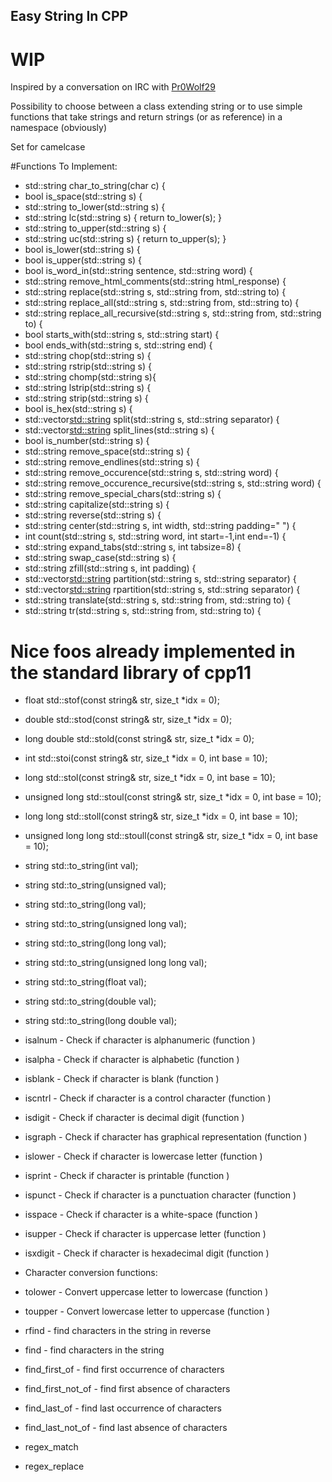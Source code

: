 Easy String In CPP
-------------------


# WIP #


Inspired by a conversation on IRC with [Pr0Wolf29](https://github.com/Pr0Wolf29/)


Possibility to choose between a class extending string or to use simple
functions that take strings and return strings (or as reference) in a namespace (obviously)

Set for camelcase


#Functions To Implement:


* std::string char_to_string(char c) {
* bool is_space(std::string s) {
* std::string to_lower(std::string s) {
* std::string lc(std::string s) { return to_lower(s); }
* std::string to_upper(std::string s) {
* std::string uc(std::string s) { return to_upper(s); }
* bool is_lower(std::string s) {
* bool is_upper(std::string s) {
* bool is_word_in(std::string sentence, std::string word) {
* std::string remove_html_comments(std::string html_response) {
* std::string replace(std::string s, std::string from, std::string to) {
* std::string replace_all(std::string s, std::string from, std::string to) {
* std::string replace_all_recursive(std::string s, std::string from, std::string to) {
* bool starts_with(std::string s, std::string start) {
* bool ends_with(std::string s, std::string end) {
* std::string chop(std::string s) {
* std::string rstrip(std::string s) {
* std::string chomp(std::string s){
* std::string lstrip(std::string s) {
* std::string strip(std::string s) {
* bool is_hex(std::string s) {
* std::vector<std::string> split(std::string s, std::string separator) {
* std::vector<std::string> split_lines(std::string s) {
* bool is_number(std::string s) {
* std::string remove_space(std::string s) {
* std::string remove_endlines(std::string s) {
* std::string remove_occurence(std::string s, std::string word) {
* std::string remove_occurence_recursive(std::string s, std::string word) {
* std::string remove_special_chars(std::string s) {
* std::string capitalize(std::string s) {
* std::string reverse(std::string s) {
* std::string center(std::string s, int width, std::string padding=" ") {
* int count(std::string s, std::string word, int start=-1,int end=-1) {
* std::string expand_tabs(std::string s, int tabsize=8) {
* std::string swap_case(std::string s) {
* std::string zfill(std::string s, int padding) {
* std::vector<std::string> partition(std::string s, std::string separator) {
* std::vector<std::string> rpartition(std::string s, std::string separator) {
* std::string translate(std::string s, std::string from, std::string to) {
* std::string tr(std::string s, std::string from, std::string to) {


# Nice foos already implemented in the standard library of cpp11

* 	float              std::stof(const string& str, size_t *idx = 0);
* 	double             std::stod(const string& str, size_t *idx = 0);
* 	long double        std::stold(const string& str, size_t *idx = 0);
* 	int                std::stoi(const string& str, size_t *idx = 0, int base = 10);
* 	long               std::stol(const string& str, size_t *idx = 0, int base = 10);
* 	unsigned long      std::stoul(const string& str, size_t *idx = 0, int base = 10);
* 	long long          std::stoll(const string& str, size_t *idx = 0, int base = 10);
* 	unsigned long long std::stoull(const string& str, size_t *idx = 0, int base = 10);
* 	string std::to_string(int val);
* 	string std::to_string(unsigned val);
* 	string std::to_string(long val);
* 	string std::to_string(unsigned long val);
* 	string std::to_string(long long val);
* 	string std::to_string(unsigned long long val);
* 	string std::to_string(float val);
* 	string std::to_string(double val);
* 	string std::to_string(long double val);


* 	isalnum - Check if character is alphanumeric (function )
* 	isalpha - Check if character is alphabetic (function )
* 	isblank - Check if character is blank (function )
* 	iscntrl - Check if character is a control character (function )
* 	isdigit - Check if character is decimal digit (function )
* 	isgraph - Check if character has graphical representation (function )
* 	islower - Check if character is lowercase letter (function )
* 	isprint - Check if character is printable (function )
* 	ispunct - Check if character is a punctuation character (function )
* 	isspace - Check if character is a white-space (function )
* 	isupper - Check if character is uppercase letter (function )
* 	isxdigit - Check if character is hexadecimal digit (function )
* 	Character conversion functions:
* 	tolower - Convert uppercase letter to lowercase (function )
* 	toupper - Convert lowercase letter to uppercase (function )

*	rfind - find characters in the string in reverse
*	find  - find characters in the string
*	find_first_of - find first occurrence of characters
*	find_first_not_of - find first absence of characters
*	find_last_of - find last occurrence of characters
*	find_last_not_of - find last absence of characters

*	regex_match
*	regex_replace
